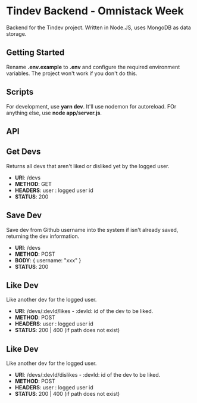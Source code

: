 # Tindev Backend - Omnistack Week

Backend for the Tindev project. Written in Node.JS, uses MongoDB as data storage.

## Getting Started

Rename **.env.example** to **.env** and configure the required environment variables. The project won't work if you don't do this.

## Scripts

For development, use **yarn dev**. It'll use nodemon for autoreload. FOr anything else, use **node app/server.js**.

## API

## Get Devs

Returns all devs that aren't liked or disliked yet by the logged user.

- **URI**: /devs
- **METHOD**: GET
- **HEADERS**: user : logged user id
- **STATUS**: 200

## Save Dev

Save dev from Github username into the system if isn't already saved, returning the dev information.

- **URI**: /devs
- **METHOD**: POST
- **BODY**: { username: "xxx" } 
- **STATUS**: 200

## Like Dev

Like another dev for the logged user.

- **URI**: /devs/:devId/likes - :devId: id of the dev to be liked.
- **METHOD**: POST
- **HEADERS**: user : logged user id 
- **STATUS**: 200 | 400 (if path does not exist)

## Like Dev

Like another dev for the logged user.

- **URI**: /devs/:devId/dislikes - :devId: id of the dev to be liked.
- **METHOD**: POST
- **HEADERS**: user : logged user id 
- **STATUS**: 200 | 400 (if path does not exist)